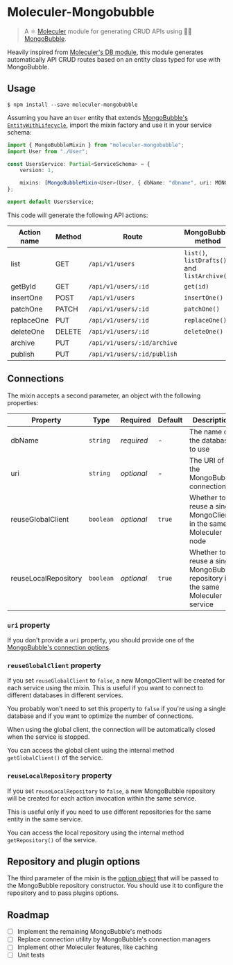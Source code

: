# Moleculer-Mongobubble
> A ⚛️ [Moleculer](https://moleculer.services/) module for generating CRUD APIs using 🍃🫧 [MongoBubble](https://mongobubble.com/).

Heavily inspired from [Moleculer's DB module](https://github.com/moleculerjs/moleculer-db/tree/master/packages/moleculer-db), this module generates automatically API CRUD routes based on an entity class typed for use with MongoBubble.

## Usage

```
$ npm install --save moleculer-mongobubble
```

Assuming you have an `User` entity that extends [MongoBubble's `EntityWithLifecycle`](https://mongobubble.com/docs/modeling/class/), import the mixin factory and use it in your service schema:

```typescript
import { MongoBubbleMixin } from "moleculer-mongobubble";
import User from "./User";

const UsersService: Partial<ServiceSchema> = {
	version: 1,

	mixins: [MongoBubbleMixin<User>(User, { dbName: "dbname", uri: MONGO_URI })],
};

export default UsersService;

```

This code will generate the following API actions:

| Action name | Method | Route | MongoBubble method | Query params | Emits |
| --- | --- | --- | --- | --- | --- |
| list | GET | `/api/v1/users` | `list()`, `listDrafts()` and `listArchive()` | ?drafts=true&archive=true |  |
| getById | GET | `/api/v1/users/:id` | `get(id)` | | |
| insertOne | POST | `/api/v1/users` | `insertOne()` | | `users.created` |
| patchOne | PATCH | `/api/v1/users/:id` | `patchOne()` | | `users.updated` |
| replaceOne | PUT | `/api/v1/users/:id` | `replaceOne()` | | `users.updated` |
| deleteOne | DELETE | `/api/v1/users/:id` | `deleteOne()` | | `users.deleted` |
| archive | PUT | `/api/v1/users/:id/archive` |  | | `users.archived` |
| publish | PUT | `/api/v1/users/:id/publish` |  | | `users.published` |

## Connections

The mixin accepts a second parameter, an object with the following properties:

| Property | Type | Required | Default | Description |
| --- | --- | --- | --- | --- |
| dbName | `string` | _required_ | - | The name of the database to use |
| uri | `string` | _optional_  | - | The URI of the MongoBubble connection |
| reuseGlobalClient | `boolean` | _optional_ | `true` | Whether to reuse a single MongoClient in the same Moleculer node |
| reuseLocalRepository | `boolean` | _optional_ | `true` | Whether to reuse a single MongoBubble repository in the same Moleculer service |

### `uri` property

If you don't provide a `uri` property, you should provide one of the [MongoBubble's connection options](https://mongobubble.com/docs/repository/connection/).

### `reuseGlobalClient` property

If you set `reuseGlobalClient` to `false`, a new MongoClient will be created for each service using the mixin. This is useful if you want to connect to different databases in different services.

You probably won't need to set this property to `false` if you're using a single database and if you want to optimize the number of connections.

When using the global client, the connection will be automatically closed when the service is stopped.

You can access the global client using the internal method `getGlobalClient()` of the service.

### `reuseLocalRepository` property

If you set `reuseLocalRepository` to `false`, a new MongoBubble repository will be created for each action invocation within the same service.

This is useful only if you need to use different repositories for the same entity in the same service.

You can access the local repository using the internal method `getRepository()` of the service.

## Repository and plugin options

The third parameter of the mixin is the [option object](https://mongobubble.com/docs/repository/constructor/#options-argument) that will be passed to the MongoBubble repository constructor. You should use it to configure the repository and to pass plugins options.

## Roadmap
- [ ] Implement the remaining MongoBubble's methods
- [ ] Replace connection utility by MongoBubble's connection managers
- [ ] Implement other Moleculer features, like caching
- [ ] Unit tests

